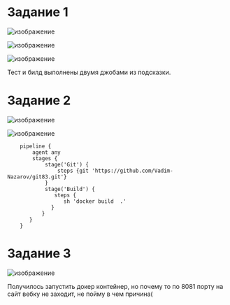 # Задание 1

![изображение](https://user-images.githubusercontent.com/107613708/211808320-984ed101-a6bf-4cce-8ca9-c816e05a0856.png)

![изображение](https://user-images.githubusercontent.com/107613708/211808658-121098f8-229d-459d-a7b8-54bc3acae484.png)

![изображение](https://user-images.githubusercontent.com/107613708/211808795-00b93b4f-e145-43d0-8411-ba7dfc8b9a5a.png)

Тест и билд выполнены двумя джобами из подсказки.

# Задание 2

![изображение](https://user-images.githubusercontent.com/107613708/211819879-c00de6cf-f238-4d88-a9b7-97cee705c661.png)

![изображение](https://user-images.githubusercontent.com/107613708/211819949-7fa9ec49-46d5-45a5-8458-931544344619.png)

        pipeline {
            agent any
            stages {
                stage('Git') {
                    steps {git 'https://github.com/Vadim-Nazarov/git83.git'}
                }    
                stage('Build') {
                   steps {
                      sh 'docker build  .'
                  }
               }
           }
        }

# Задание 3

![изображение](https://user-images.githubusercontent.com/107613708/212040354-d8fa7fa0-d21c-444d-985c-b663c9145ec8.png)

Получилось запустить докер контейнер, но почему то по 8081 порту на сайт вебку не заходит, не пойму в чем причина(


